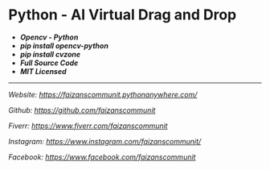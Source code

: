 # Python - AI Virtual Drag and Drop
- ***Opencv - Python***
- ***pip install opencv-python***
- ***pip install cvzone***
- ***Full Source Code***
- ***MIT Licensed***
------------
*Website: https://faizanscommunit.pythonanywhere.com/*

*Github: https://github.com/faizanscommunit*

*Fiverr: https://www.fiverr.com/faizanscommunit*

*Instagram: https://www.instagram.com/faizanscommunit/*

*Facebook: https://www.facebook.com/faizanscommunit*
